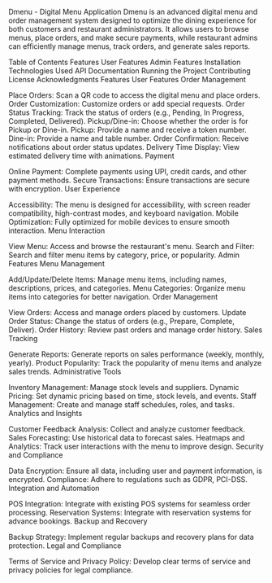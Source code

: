 Dmenu - Digital Menu Application
Dmenu is an advanced digital menu and order management system designed to optimize the dining experience for both customers and restaurant administrators. It allows users to browse menus, place orders, and make secure payments, while restaurant admins can efficiently manage menus, track orders, and generate sales reports.

Table of Contents
Features
User Features
Admin Features
Installation
Technologies Used
API Documentation
Running the Project
Contributing
License
Acknowledgments
Features
User Features
Order Management

Place Orders: Scan a QR code to access the digital menu and place orders.
Order Customization: Customize orders or add special requests.
Order Status Tracking: Track the status of orders (e.g., Pending, In Progress, Completed, Delivered).
Pickup/Dine-in: Choose whether the order is for Pickup or Dine-in.
Pickup: Provide a name and receive a token number.
Dine-in: Provide a name and table number.
Order Confirmation: Receive notifications about order status updates.
Delivery Time Display: View estimated delivery time with animations.
Payment

Online Payment: Complete payments using UPI, credit cards, and other payment methods.
Secure Transactions: Ensure transactions are secure with encryption.
User Experience

Accessibility: The menu is designed for accessibility, with screen reader compatibility, high-contrast modes, and keyboard navigation.
Mobile Optimization: Fully optimized for mobile devices to ensure smooth interaction.
Menu Interaction

View Menu: Access and browse the restaurant's menu.
Search and Filter: Search and filter menu items by category, price, or popularity.
Admin Features
Menu Management

Add/Update/Delete Items: Manage menu items, including names, descriptions, prices, and categories.
Menu Categories: Organize menu items into categories for better navigation.
Order Management

View Orders: Access and manage orders placed by customers.
Update Order Status: Change the status of orders (e.g., Prepare, Complete, Deliver).
Order History: Review past orders and manage order history.
Sales Tracking

Generate Reports: Generate reports on sales performance (weekly, monthly, yearly).
Product Popularity: Track the popularity of menu items and analyze sales trends.
Administrative Tools

Inventory Management: Manage stock levels and suppliers.
Dynamic Pricing: Set dynamic pricing based on time, stock levels, and events.
Staff Management: Create and manage staff schedules, roles, and tasks.
Analytics and Insights

Customer Feedback Analysis: Collect and analyze customer feedback.
Sales Forecasting: Use historical data to forecast sales.
Heatmaps and Analytics: Track user interactions with the menu to improve design.
Security and Compliance

Data Encryption: Ensure all data, including user and payment information, is encrypted.
Compliance: Adhere to regulations such as GDPR, PCI-DSS.
Integration and Automation

POS Integration: Integrate with existing POS systems for seamless order processing.
Reservation Systems: Integrate with reservation systems for advance bookings.
Backup and Recovery

Backup Strategy: Implement regular backups and recovery plans for data protection.
Legal and Compliance

Terms of Service and Privacy Policy: Develop clear terms of service and privacy policies for legal compliance.

